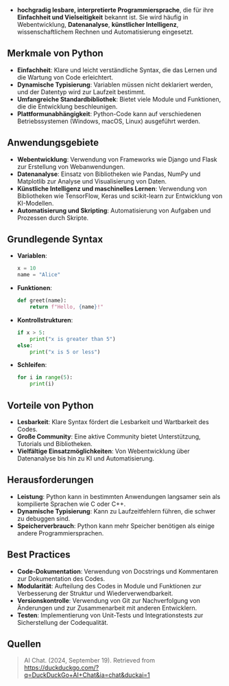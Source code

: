 - **hochgradig lesbare, interpretierte Programmiersprache**, die für ihre **Einfachheit und Vielseitigkeit** bekannt ist. Sie wird häufig in Webentwicklung, **Datenanalyse**, **künstlicher Intelligenz**, wissenschaftlichem Rechnen und Automatisierung eingesetzt.

## Merkmale von Python
- **Einfachheit**: Klare und leicht verständliche Syntax, die das Lernen und die Wartung von Code erleichtert.
- **Dynamische Typisierung**: Variablen müssen nicht deklariert werden, und der Datentyp wird zur Laufzeit bestimmt.
- **Umfangreiche Standardbibliothek**: Bietet viele Module und Funktionen, die die Entwicklung beschleunigen.
- **Plattformunabhängigkeit**: Python-Code kann auf verschiedenen Betriebssystemen (Windows, macOS, Linux) ausgeführt werden.

## Anwendungsgebiete
- **Webentwicklung**: Verwendung von Frameworks wie Django und Flask zur Erstellung von Webanwendungen.
- **Datenanalyse**: Einsatz von Bibliotheken wie Pandas, NumPy und Matplotlib zur Analyse und Visualisierung von Daten.
- **Künstliche Intelligenz und maschinelles Lernen**: Verwendung von Bibliotheken wie TensorFlow, Keras und scikit-learn zur Entwicklung von KI-Modellen.
- **Automatisierung und Skripting**: Automatisierung von Aufgaben und Prozessen durch Skripte.

## Grundlegende Syntax
- **Variablen**: 
  ```python
  x = 10
  name = "Alice"
  ```
- **Funktionen**:
  ```python
  def greet(name):
      return f"Hello, {name}!"
  ```
- **Kontrollstrukturen**:
  ```python
  if x > 5:
      print("x is greater than 5")
  else:
      print("x is 5 or less")
  ```
- **Schleifen**:
  ```python
  for i in range(5):
      print(i)
  ```

## Vorteile von Python
- **Lesbarkeit**: Klare Syntax fördert die Lesbarkeit und Wartbarkeit des Codes.
- **Große Community**: Eine aktive Community bietet Unterstützung, Tutorials und Bibliotheken.
- **Vielfältige Einsatzmöglichkeiten**: Von Webentwicklung über Datenanalyse bis hin zu KI und Automatisierung.

## Herausforderungen
- **Leistung**: Python kann in bestimmten Anwendungen langsamer sein als kompilierte Sprachen wie C oder C++.
- **Dynamische Typisierung**: Kann zu Laufzeitfehlern führen, die schwer zu debuggen sind.
- **Speicherverbrauch**: Python kann mehr Speicher benötigen als einige andere Programmiersprachen.

## Best Practices
- **Code-Dokumentation**: Verwendung von Docstrings und Kommentaren zur Dokumentation des Codes.
- **Modularität**: Aufteilung des Codes in Module und Funktionen zur Verbesserung der Struktur und Wiederverwendbarkeit.
- **Versionskontrolle**: Verwendung von Git zur Nachverfolgung von Änderungen und zur Zusammenarbeit mit anderen Entwicklern.
- **Testen**: Implementierung von Unit-Tests und Integrationstests zur Sicherstellung der Codequalität.

## Quellen

> AI Chat. (2024, September 19). Retrieved from https://duckduckgo.com/?q=DuckDuckGo+AI+Chat&ia=chat&duckai=1